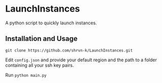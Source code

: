 # LaunchInstances
A python script to quickly launch instances.


## Installation and Usage
```git clone https://github.com/shrvn-k/LaunchInstances.git```

Edit ```config.json``` and provide your default region and the path to a folder containing all your ssh key pairs.

Run ```python main.py```
